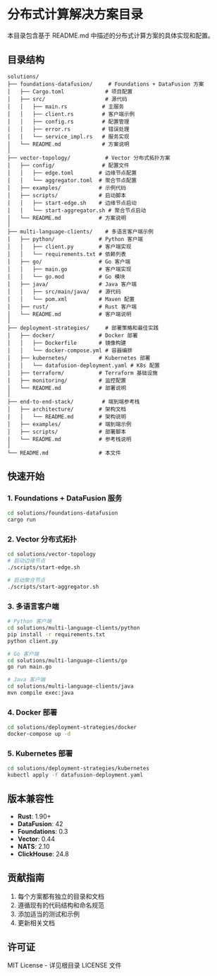 # 分布式计算解决方案目录

本目录包含基于 README.md 中描述的分布式计算方案的具体实现和配置。

## 目录结构

```
solutions/
├── foundations-datafusion/     # Foundations + DataFusion 方案
│   ├── Cargo.toml             # 项目配置
│   ├── src/                   # 源代码
│   │   ├── main.rs           # 主服务
│   │   ├── client.rs         # 客户端示例
│   │   ├── config.rs         # 配置管理
│   │   ├── error.rs          # 错误处理
│   │   └── service_impl.rs   # 服务实现
│   └── README.md             # 方案说明
│
├── vector-topology/           # Vector 分布式拓扑方案
│   ├── config/               # 配置文件
│   │   ├── edge.toml        # 边缘节点配置
│   │   └── aggregator.toml  # 聚合节点配置
│   ├── examples/            # 示例代码
│   ├── scripts/             # 启动脚本
│   │   ├── start-edge.sh    # 边缘节点启动
│   │   └── start-aggregator.sh # 聚合节点启动
│   └── README.md            # 方案说明
│
├── multi-language-clients/    # 多语言客户端示例
│   ├── python/              # Python 客户端
│   │   ├── client.py        # 客户端实现
│   │   └── requirements.txt # 依赖列表
│   ├── go/                  # Go 客户端
│   │   ├── main.go          # 客户端实现
│   │   └── go.mod           # Go 模块
│   ├── java/                # Java 客户端
│   │   ├── src/main/java/   # 源代码
│   │   └── pom.xml          # Maven 配置
│   ├── rust/                # Rust 客户端
│   └── README.md            # 客户端说明
│
├── deployment-strategies/     # 部署策略和最佳实践
│   ├── docker/              # Docker 部署
│   │   ├── Dockerfile       # 镜像构建
│   │   └── docker-compose.yml # 容器编排
│   ├── kubernetes/          # Kubernetes 部署
│   │   └── datafusion-deployment.yaml # K8s 配置
│   ├── terraform/           # Terraform 基础设施
│   ├── monitoring/          # 监控配置
│   └── README.md            # 部署说明
│
├── end-to-end-stack/         # 端到端参考栈
│   ├── architecture/        # 架构文档
│   │   └── README.md        # 架构说明
│   ├── examples/            # 端到端示例
│   ├── scripts/             # 部署脚本
│   └── README.md            # 参考栈说明
│
└── README.md                # 本文件
```

## 快速开始

### 1. Foundations + DataFusion 服务

```bash
cd solutions/foundations-datafusion
cargo run
```

### 2. Vector 分布式拓扑

```bash
cd solutions/vector-topology
# 启动边缘节点
./scripts/start-edge.sh

# 启动聚合节点
./scripts/start-aggregator.sh
```

### 3. 多语言客户端

```bash
# Python 客户端
cd solutions/multi-language-clients/python
pip install -r requirements.txt
python client.py

# Go 客户端
cd solutions/multi-language-clients/go
go run main.go

# Java 客户端
cd solutions/multi-language-clients/java
mvn compile exec:java
```

### 4. Docker 部署

```bash
cd solutions/deployment-strategies/docker
docker-compose up -d
```

### 5. Kubernetes 部署

```bash
cd solutions/deployment-strategies/kubernetes
kubectl apply -f datafusion-deployment.yaml
```

## 版本兼容性

- **Rust**: 1.90+
- **DataFusion**: 42
- **Foundations**: 0.3
- **Vector**: 0.44
- **NATS**: 2.10
- **ClickHouse**: 24.8

## 贡献指南

1. 每个方案都有独立的目录和文档
2. 遵循现有的代码结构和命名规范
3. 添加适当的测试和示例
4. 更新相关文档

## 许可证

MIT License - 详见根目录 LICENSE 文件

